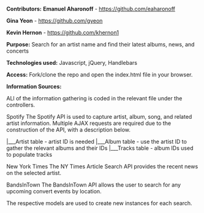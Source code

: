**Contributors:**
**Emanuel Aharonoff** - https://github.com/eaharonoff

**Gina Yeon** - https://github.com/gyeon

**Kevin Hernon** - https://github.com/khernon1

**Purpose:** Search for an artist name and find their latest albums, news, and concerts

**Technologies used:** Javascript, jQuery, Handlebars

**Access:** Fork/clone the repo and open the index.html file in your browser.

**Information Sources:**

ALl of the information gathering is coded in the relevant file under the controllers.
 
Spotify
The Spotify API is used to capture artist, album, song, and related artist information. Multiple AJAX requests are required due to the construction of the API, with a description below.

|___Artist table - artist ID is needed
    |___Album table - use the artist ID to gather the relevant albums and their IDs
        |___Tracks table - album IDs used to populate tracks

New York Times
The NY Times Article Search API provides the recent news on the selected artist.

BandsInTown
The BandsInTown API allows the user to search for any upcoming convert events by location.

The respective models are used to create new instances for each search.
